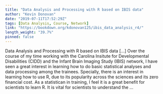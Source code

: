 ```yaml
---
title: "Data Analysis and Processing with R based on IBIS data"
author: "Kevin Donovan"
date: "2019-07-11T17:52:29Z"
tags: [Data Analysis, Course, Network]
link: "https://bookdown.org/kdonovan125/ibis_data_analysis_r4/"
length_weight: "39.7%"
pinned: false
---
```


Data Analysis and Processing with R based on IBIS data [...] Over the course of my time working with the Carolina Insitute for Developmental Disabilities (CIDD) and the Infant Brain Imaging Study (IBIS) network, I have seen a great interest in learning how to do basic statistical analyses and data processing among the trainees. Specially, there is an interest in learning how to use R, due to its popularity across the sciences and its zero financial cost. As a statistican in training, I feel it is a great benefit for scientists to learn R. It is vital for scientists to understand the ...
